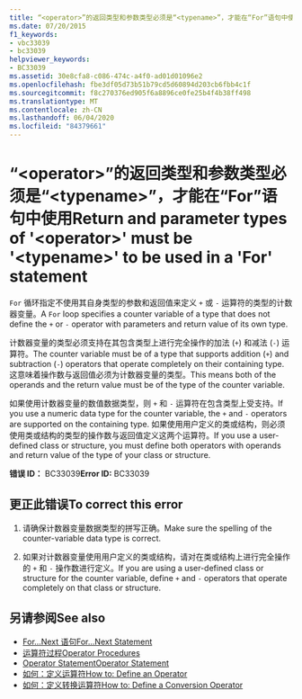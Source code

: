 ```yaml
---
title: “<operator>”的返回类型和参数类型必须是“<typename>”，才能在“For”语句中使用
ms.date: 07/20/2015
f1_keywords:
- vbc33039
- bc33039
helpviewer_keywords:
- BC33039
ms.assetid: 30e8cfa8-c086-474c-a4f0-ad01d01096e2
ms.openlocfilehash: fbe3df05d73b51b79cd5d60894d203cb6fbb4c1f
ms.sourcegitcommit: f8c270376ed905f6a8896ce0fe25b4f4b38ff498
ms.translationtype: MT
ms.contentlocale: zh-CN
ms.lasthandoff: 06/04/2020
ms.locfileid: "84379661"
---
```

# <a name="return-and-parameter-types-of-operator-must-be-typename-to-be-used-in-a-for-statement"></a><span data-ttu-id="7401a-102">“\<operator>”的返回类型和参数类型必须是“\<typename>”，才能在“For”语句中使用</span><span class="sxs-lookup"><span data-stu-id="7401a-102">Return and parameter types of '\<operator>' must be '\<typename>' to be used in a 'For' statement</span></span>
<span data-ttu-id="7401a-103">`For` 循环指定不使用其自身类型的参数和返回值来定义 `+` 或 `-` 运算符的类型的计数器变量。</span><span class="sxs-lookup"><span data-stu-id="7401a-103">A `For` loop specifies a counter variable of a type that does not define the `+` or `-` operator with parameters and return value of its own type.</span></span>  
  
 <span data-ttu-id="7401a-104">计数器变量的类型必须支持在其包含类型上进行完全操作的加法 (`+`) 和减法 (`-`) 运算符。</span><span class="sxs-lookup"><span data-stu-id="7401a-104">The counter variable must be of a type that supports addition (`+`) and subtraction (`-`) operators that operate completely on their containing type.</span></span> <span data-ttu-id="7401a-105">这意味着操作数与返回值必须为计数器变量的类型。</span><span class="sxs-lookup"><span data-stu-id="7401a-105">This means both of the operands and the return value must be of the type of the counter variable.</span></span>  
  
 <span data-ttu-id="7401a-106">如果使用计数器变量的数值数据类型，则 `+` 和 `-` 运算符在包含类型上受支持。</span><span class="sxs-lookup"><span data-stu-id="7401a-106">If you use a numeric data type for the counter variable, the `+` and `-` operators are supported on the containing type.</span></span> <span data-ttu-id="7401a-107">如果使用用户定义的类或结构，则必须使用类或结构的类型的操作数与返回值定义这两个运算符。</span><span class="sxs-lookup"><span data-stu-id="7401a-107">If you use a user-defined class or structure, you must define both operators with operands and return value of the type of your class or structure.</span></span>  
  
 <span data-ttu-id="7401a-108">**错误 ID：** BC33039</span><span class="sxs-lookup"><span data-stu-id="7401a-108">**Error ID:** BC33039</span></span>  
  
## <a name="to-correct-this-error"></a><span data-ttu-id="7401a-109">更正此错误</span><span class="sxs-lookup"><span data-stu-id="7401a-109">To correct this error</span></span>  
  
1. <span data-ttu-id="7401a-110">请确保计数器变量数据类型的拼写正确。</span><span class="sxs-lookup"><span data-stu-id="7401a-110">Make sure the spelling of the counter-variable data type is correct.</span></span>  
  
2. <span data-ttu-id="7401a-111">如果对计数器变量使用用户定义的类或结构，请对在类或结构上进行完全操作的 `+` 和 `-` 操作数进行定义。</span><span class="sxs-lookup"><span data-stu-id="7401a-111">If you are using a user-defined class or structure for the counter variable, define `+` and `-` operators that operate completely on that class or structure.</span></span>  
  
## <a name="see-also"></a><span data-ttu-id="7401a-112">另请参阅</span><span class="sxs-lookup"><span data-stu-id="7401a-112">See also</span></span>

- [<span data-ttu-id="7401a-113">For...Next 语句</span><span class="sxs-lookup"><span data-stu-id="7401a-113">For...Next Statement</span></span>](../language-reference/statements/for-next-statement.md)
- [<span data-ttu-id="7401a-114">运算符过程</span><span class="sxs-lookup"><span data-stu-id="7401a-114">Operator Procedures</span></span>](../programming-guide/language-features/procedures/operator-procedures.md)
- [<span data-ttu-id="7401a-115">Operator Statement</span><span class="sxs-lookup"><span data-stu-id="7401a-115">Operator Statement</span></span>](../language-reference/statements/operator-statement.md)
- [<span data-ttu-id="7401a-116">如何：定义运算符</span><span class="sxs-lookup"><span data-stu-id="7401a-116">How to: Define an Operator</span></span>](../programming-guide/language-features/procedures/how-to-define-an-operator.md)
- [<span data-ttu-id="7401a-117">如何：定义转换运算符</span><span class="sxs-lookup"><span data-stu-id="7401a-117">How to: Define a Conversion Operator</span></span>](../programming-guide/language-features/procedures/how-to-define-a-conversion-operator.md)

